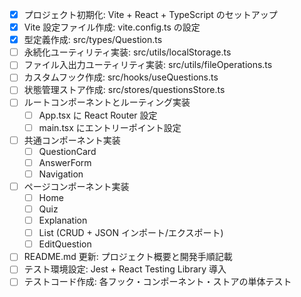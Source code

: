 - [x] プロジェクト初期化: Vite + React + TypeScript のセットアップ
- [x] Vite 設定ファイル作成: vite.config.ts の設定
- [x] 型定義作成: src/types/Question.ts
- [ ] 永続化ユーティリティ実装: src/utils/localStorage.ts
- [ ] ファイル入出力ユーティリティ実装: src/utils/fileOperations.ts
- [ ] カスタムフック作成: src/hooks/useQuestions.ts
- [ ] 状態管理ストア作成: src/stores/questionsStore.ts
- [ ] ルートコンポーネントとルーティング実装
  - [ ] App.tsx に React Router 設定
  - [ ] main.tsx にエントリーポイント設定
- [ ] 共通コンポーネント実装
  - [ ] QuestionCard
  - [ ] AnswerForm
  - [ ] Navigation
- [ ] ページコンポーネント実装
  - [ ] Home
  - [ ] Quiz
  - [ ] Explanation
  - [ ] List (CRUD + JSON インポート/エクスポート)
  - [ ] EditQuestion
- [ ] README.md 更新: プロジェクト概要と開発手順記載
- [ ] テスト環境設定: Jest + React Testing Library 導入
- [ ] テストコード作成: 各フック・コンポーネント・ストアの単体テスト
